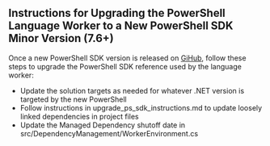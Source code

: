 ##  Instructions for Upgrading the PowerShell Language Worker to a New PowerShell SDK Minor Version (7.6+)
Once a new PowerShell SDK version is released on [GiHub](https://github.com/PowerShell/PowerShell/releases), follow these steps to upgrade the PowerShell SDK reference used by the language worker:

- Update the solution targets as needed for whatever .NET version is targeted by the new PowerShell 
- Follow instructions in upgrade_ps_sdk_instructions.md to update loosely linked dependencies in project files
- Update the Managed Dependency shutoff date in src/DependencyManagement/WorkerEnvironment.cs
